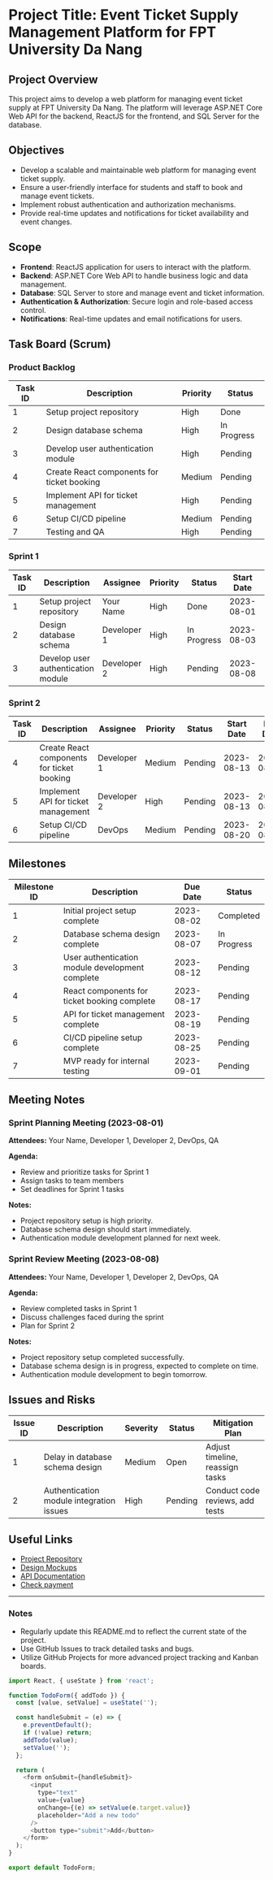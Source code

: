 # Project Title: Event Ticket Supply Management Platform for FPT University Da Nang

## Project Overview

This project aims to develop a web platform for managing event ticket supply at FPT University Da Nang. The platform will leverage ASP.NET Core Web API for the backend, ReactJS for the frontend, and SQL Server for the database.

## Objectives

- Develop a scalable and maintainable web platform for managing event ticket supply.
- Ensure a user-friendly interface for students and staff to book and manage event tickets.
- Implement robust authentication and authorization mechanisms.
- Provide real-time updates and notifications for ticket availability and event changes.

## Scope

- **Frontend**: ReactJS application for users to interact with the platform.
- **Backend**: ASP.NET Core Web API to handle business logic and data management.
- **Database**: SQL Server to store and manage event and ticket information.
- **Authentication & Authorization**: Secure login and role-based access control.
- **Notifications**: Real-time updates and email notifications for users.

## Task Board (Scrum)

### Product Backlog

| Task ID | Description                                  | Priority | Status    |
|---------|----------------------------------------------|----------|-----------|
| 1       | Setup project repository                     | High     | Done      |
| 2       | Design database schema                       | High     | In Progress|
| 3       | Develop user authentication module           | High     | Pending   |
| 4       | Create React components for ticket booking   | Medium   | Pending   |
| 5       | Implement API for ticket management          | High     | Pending   |
| 6       | Setup CI/CD pipeline                         | Medium   | Pending   |
| 7       | Testing and QA                               | High     | Pending   |

### Sprint 1

| Task ID | Description                                  | Assignee     | Priority | Status    | Start Date | Due Date   |
|---------|----------------------------------------------|--------------|----------|-----------|------------|------------|
| 1       | Setup project repository                     | Your Name    | High     | Done      | 2023-08-01 | 2023-08-02 |
| 2       | Design database schema                       | Developer 1  | High     | In Progress| 2023-08-03 | 2023-08-07 |
| 3       | Develop user authentication module           | Developer 2  | High     | Pending   | 2023-08-08 | 2023-08-12 |

### Sprint 2

| Task ID | Description                                  | Assignee     | Priority | Status    | Start Date | Due Date   |
|---------|----------------------------------------------|--------------|----------|-----------|------------|------------|
| 4       | Create React components for ticket booking   | Developer 1  | Medium   | Pending   | 2023-08-13 | 2023-08-17 |
| 5       | Implement API for ticket management          | Developer 2  | High     | Pending   | 2023-08-13 | 2023-08-19 |
| 6       | Setup CI/CD pipeline                         | DevOps       | Medium   | Pending   | 2023-08-20 | 2023-08-25 |

## Milestones

| Milestone ID | Description                                   | Due Date   | Status    |
|--------------|-----------------------------------------------|------------|-----------|
| 1            | Initial project setup complete                | 2023-08-02 | Completed |
| 2            | Database schema design complete               | 2023-08-07 | In Progress|
| 3            | User authentication module development complete| 2023-08-12 | Pending   |
| 4            | React components for ticket booking complete  | 2023-08-17 | Pending   |
| 5            | API for ticket management complete            | 2023-08-19 | Pending   |
| 6            | CI/CD pipeline setup complete                 | 2023-08-25 | Pending   |
| 7            | MVP ready for internal testing                | 2023-09-01 | Pending   |

## Meeting Notes

### Sprint Planning Meeting (2023-08-01)

**Attendees:** Your Name, Developer 1, Developer 2, DevOps, QA

**Agenda:**
- Review and prioritize tasks for Sprint 1
- Assign tasks to team members
- Set deadlines for Sprint 1 tasks

**Notes:**
- Project repository setup is high priority.
- Database schema design should start immediately.
- Authentication module development planned for next week.

### Sprint Review Meeting (2023-08-08)

**Attendees:** Your Name, Developer 1, Developer 2, DevOps, QA

**Agenda:**
- Review completed tasks in Sprint 1
- Discuss challenges faced during the sprint
- Plan for Sprint 2

**Notes:**
- Project repository setup completed successfully.
- Database schema design is in progress, expected to complete on time.
- Authentication module development to begin tomorrow.

## Issues and Risks

| Issue ID | Description                                    | Severity | Status    | Mitigation Plan                |
|----------|------------------------------------------------|----------|-----------|--------------------------------|
| 1        | Delay in database schema design                | Medium   | Open      | Adjust timeline, reassign tasks|
| 2        | Authentication module integration issues       | High     | Pending   | Conduct code reviews, add tests|

## Useful Links

- [Project Repository](https://github.com/FPTTicketHubSystem)
- [Design Mockups](https://www.figma.com/file/XXXXXX/Project-Designs)
- [API Documentation](https://project-docs.com/api)
- [Check payment](https://payos.vn/)

---

### Notes

- Regularly update this README.md to reflect the current state of the project.
- Use GitHub Issues to track detailed tasks and bugs.
- Utilize GitHub Projects for more advanced project tracking and Kanban boards.

````javascript
import React, { useState } from 'react';

function TodoForm({ addTodo }) {
  const [value, setValue] = useState('');

  const handleSubmit = (e) => {
    e.preventDefault();
    if (!value) return;
    addTodo(value);
    setValue('');
  };

  return (
    <form onSubmit={handleSubmit}>
      <input
        type="text"
        value={value}
        onChange={(e) => setValue(e.target.value)}
        placeholder="Add a new todo"
      />
      <button type="submit">Add</button>
    </form>
  );
}

export default TodoForm;
````
